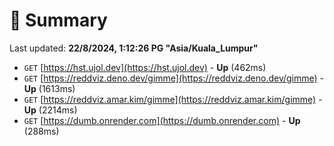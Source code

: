 # 📖 Summary
Last updated: **22/8/2024, 1:12:26 PG "Asia/Kuala_Lumpur"**

- `GET` [https://hst.ujol.dev](https://hst.ujol.dev) - **Up** (462ms)
- `GET` [https://reddviz.deno.dev/gimme](https://reddviz.deno.dev/gimme) - **Up** (1613ms)
- `GET` [https://reddviz.amar.kim/gimme](https://reddviz.amar.kim/gimme) - **Up** (2214ms)
- `GET` [https://dumb.onrender.com](https://dumb.onrender.com) - **Up** (288ms)
